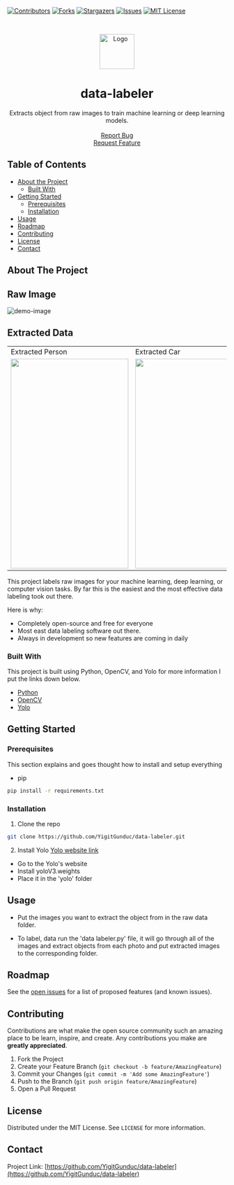 

[![Contributors][contributors-shield]][contributors-url]
[![Forks][forks-shield]][forks-url]
[![Stargazers][stars-shield]][stars-url]
[![Issues][issues-shield]][issues-url]
[![MIT License][license-shield]][license-url]


<!-- PROJECT LOGO -->
<br />
<p align="center">
  <a href="https://img.icons8.com/material-outlined/24/000000/vision.png">
    <img src="https://img.icons8.com/material-outlined/96/000000/vision.png/" alt="Logo" width="80" height="80">
  </a>

  <h1 align="center">data-labeler</h1>
  
  <p align="center">
    Extracts object from raw images to train machine learning or deep learning models.
    <br />
    <br />
    <a href="https://github.com/YigitGunduc/data-labeler/issues">Report Bug</a>
	  <br />
    <a href="https://github.com/YigitGunduc/data-labeler/issues">Request Feature</a>
  </p>
</p>



<!-- TABLE OF CONTENTS -->
## Table of Contents

* [About the Project](#about-the-project)
  * [Built With](#built-with)
* [Getting Started](#getting-started)
  * [Prerequisites](#prerequisites)
  * [Installation](#installation)
* [Usage](#usage)
* [Roadmap](#roadmap)
* [Contributing](#contributing)
* [License](#license)
* [Contact](#contact)


<!-- ABOUT THE PROJECT -->
## About The Project

## Raw Image

![demo-image](https://raw.githubusercontent.com/YigitGunduc/data-labeler/master/raw_data/Street.jpg)

## Extracted Data
<table>
  <tr>
     <td>Extracted Person</td>
     <td>Extracted Car</td>
     <td>Extracted Bus</td>
  </tr>
  <tr>
    <td><img src="https://raw.githubusercontent.com/YigitGunduc/data-labeler/master/labeled_data/person/0.8429918080208526.jpg" width=270 height=480></td>
    <td><img src="https://raw.githubusercontent.com/YigitGunduc/data-labeler/master/labeled_data/car/0.44490062036087263.jpg" width=270 height=480></td>
    <td><img src="https://github.com/YigitGunduc/data-labeler/blob/master/labeled_data/bus/0.6067948416207635.jpg?raw=true" width=270 height=480></td>
  </tr>
 </table>

This project labels raw images for your machine learning, deep learning, or computer vision tasks. 
By far this is the easiest and the most effective data labeling took out there.

Here is why:
* Completely open-source and free for everyone
*	Most east data labeling software out there.
*	Always in development so new features are coming in daily

### Built With

This project is built using Python, OpenCV, and Yolo for more information I put the links down below.

* [Python](https://www.python.org/)
* [OpenCV](https://opencv.org/)
* [Yolo](https://pjreddie.com/darknet/yolo/)



<!-- GETTING STARTED -->
## Getting Started

### Prerequisites

This section explains and goes thought how to install and setup everything
* pip
```sh
pip install -r requirements.txt
```

### Installation

1. Clone the repo
```sh
git clone https://github.com/YigitGunduc/data-labeler.git
```
2. Install Yolo [Yolo website link](https://pjreddie.com/darknet/yolo/)
 
* Go to the Yolo's website
* Install yoloV3.weights 
* Place it in the 'yolo' folder

<!-- USAGE EXAMPLES -->
## Usage
* Put the images you want to extract the object from in the raw data folder.

* To label, data run the 'data labeler.py' file, it will go through all of the 
images and extract objects from each photo and put extracted images to the 
corresponding folder.


<!-- ROADMAP -->
## Roadmap

See the [open issues](https://github.com/YigitGunduc/data-labeler/issues) for a list of proposed features (and known issues).



<!-- CONTRIBUTING -->
## Contributing

Contributions are what make the open source community such an amazing place to be learn, inspire, and create. Any contributions you make are **greatly appreciated**.

1. Fork the Project
2. Create your Feature Branch (`git checkout -b feature/AmazingFeature`)
3. Commit your Changes (`git commit -m 'Add some AmazingFeature'`)
4. Push to the Branch (`git push origin feature/AmazingFeature`)
5. Open a Pull Request



<!-- LICENSE -->
## License

Distributed under the MIT License. See `LICENSE` for more information.



<!-- CONTACT -->
## Contact

Project Link: [https://github.com/YigitGunduc/data-labeler](https://github.com/YigitGunduc/data-labeler)





[contributors-shield]: https://img.shields.io/github/contributors/YigitGunduc/data-labeler.svg?style=flat-rounded
[contributors-url]: https://github.com/YigitGunduc/data-labeler/graphs/contributors
[forks-shield]: https://img.shields.io/github/forks/YigitGunduc/data-labeler.svg?style=flat-rounded
[forks-url]: https://github.com/YigitGunduc/repo/network/members
[stars-shield]: https://img.shields.io/github/stars/YigitGunduc/data-labeler.svg?style=flat-rounded
[stars-url]: https://github.com/YigitGunduc/repo/stargazers
[issues-shield]: https://img.shields.io/github/issues/YigitGunduc/data-labeler.svg?style=flat-rounded
[issues-url]: https://github.com/YigitGunduc/data-labeler/issues
[license-url]: https://github.com/YigitGunduc/data-labeler/blob/master/LICENSE
[license-shield]: https://img.shields.io/github/license/YigitGunduc/data-labeler.svg?style=flat-rounded
